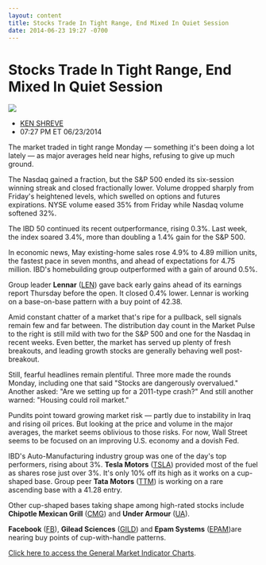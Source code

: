 ```yaml
---
layout: content
title: Stocks Trade In Tight Range, End Mixed In Quiet Session
date: 2014-06-23 19:27 -0700
---
```



Stocks Trade In Tight Range, End Mixed In Quiet Session
========================================================


![](https://www.investors.com/wp-content/uploads/ibd-migrated-images/MPv_140624_635391347455918982.png)

* [KEN SHREVE](https://www.investors.com/author/shrevek/ "Posts by KEN SHREVE")
* 07:27 PM ET 06/23/2014




The market traded in tight range Monday — something it's been doing a lot lately — as major averages held near highs, refusing to give up much ground.


The Nasdaq gained a fraction, but the S&P 500 ended its six-session winning streak and closed fractionally lower. Volume dropped sharply from Friday's heightened levels, which swelled on options and futures expirations. NYSE volume eased 35% from Friday while Nasdaq volume softened 32%.


The IBD 50 continued its recent outperformance, rising 0.3%. Last week, the index soared 3.4%, more than doubling a 1.4% gain for the S&P 500.


In economic news, May existing-home sales rose 4.9% to 4.89 million units, the fastest pace in seven months, and ahead of expectations for 4.75 million. IBD's homebuilding group outperformed with a gain of around 0.5%.


Group leader **Lennar** ([LEN](https://research.investors.com/quote.aspx?symbol=LEN)) gave back early gains ahead of its earnings report Thursday before the open. It closed 0.4% lower. Lennar is working on a base-on-base pattern with a buy point of 42.38.


Amid constant chatter of a market that's ripe for a pullback, sell signals remain few and far between. The distribution day count in the Market Pulse to the right is still mild with two for the S&P 500 and one for the Nasdaq in recent weeks. Even better, the market has served up plenty of fresh breakouts, and leading growth stocks are generally behaving well post-breakout.


Still, fearful headlines remain plentiful. Three more made the rounds Monday, including one that said "Stocks are dangerously overvalued." Another asked: "Are we setting up for a 2011-type crash?" And still another warned: "Housing could roil market."


Pundits point toward growing market risk — partly due to instability in Iraq and rising oil prices. But looking at the price and volume in the major averages, the market seems oblivious to those risks. For now, Wall Street seems to be focused on an improving U.S. economy and a dovish Fed.


IBD's Auto-Manufacturing industry group was one of the day's top performers, rising about 3%. **Tesla Motors** ([TSLA](https://research.investors.com/quote.aspx?symbol=TSLA)) provided most of the fuel as shares rose just over 3%. It's only 10% off its high as it works on a cup-shaped base. Group peer **Tata Motors** ([TTM](https://research.investors.com/quote.aspx?symbol=TTM)) is working on a rare ascending base with a 41.28 entry.


Other cup-shaped bases taking shape among high-rated stocks include **Chipotle Mexican Grill** ([CMG](https://research.investors.com/quote.aspx?symbol=CMG)) and **Under Armour** ([UA](https://research.investors.com/quote.aspx?symbol=UA)).


**Facebook** ([FB](https://research.investors.com/quote.aspx?symbol=FB)), **Gilead Sciences** ([GILD](https://research.investors.com/quote.aspx?symbol=GILD)) and **Epam Systems** ([EPAM](https://research.investors.com/quote.aspx?symbol=EPAM))are nearing buy points of cup-with-handle patterns.


[Click here to access the General Market Indicator Charts](https://www.investors.com/pdf/GMI_062414.pdf).




